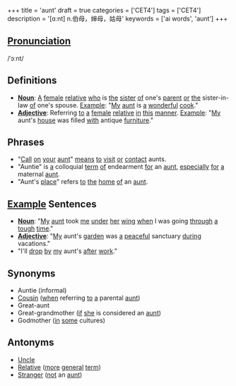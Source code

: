 +++
title = 'aunt'
draft = true
categories = ['CET4']
tags = ['CET4']
description = '[ɑːnt] n.伯母，婶母，姑母'
keywords = ['ai words', 'aunt']
+++

## [Pronunciation](/en/post/pronunciation/)
/ˈɔːnt/

## Definitions
- **[Noun](/en/post/noun/)**: [A](/en/post/a/) [female](/en/post/female/) [relative](/en/post/relative/) [who](/en/post/who/) is [the](/en/post/the/) [sister](/en/post/sister/) [of](/en/post/of/) one's [parent](/en/post/parent/) [or](/en/post/or/) [the](/en/post/the/) sister-in-law [of](/en/post/of/) one's spouse. [Example](/en/post/example/): "[My](/en/post/my/) [aunt](/en/post/aunt/) is [a](/en/post/a/) [wonderful](/en/post/wonderful/) [cook](/en/post/cook/)."
- **[Adjective](/en/post/adjective/)**: Referring [to](/en/post/to/) [a](/en/post/a/) [female](/en/post/female/) [relative](/en/post/relative/) [in](/en/post/in/) [this](/en/post/this/) [manner](/en/post/manner/). [Example](/en/post/example/): "[My](/en/post/my/) aunt's [house](/en/post/house/) was filled [with](/en/post/with/) antique [furniture](/en/post/furniture/)."

## Phrases
- "[Call](/en/post/call/) [on](/en/post/on/) [your](/en/post/your/) [aunt](/en/post/aunt/)" [means](/en/post/means/) [to](/en/post/to/) [visit](/en/post/visit/) [or](/en/post/or/) [contact](/en/post/contact/) aunts.
- "Auntie" is [a](/en/post/a/) colloquial [term](/en/post/term/) [of](/en/post/of/) endearment [for](/en/post/for/) an [aunt](/en/post/aunt/), [especially](/en/post/especially/) [for](/en/post/for/) [a](/en/post/a/) maternal [aunt](/en/post/aunt/).
- "Aunt's [place](/en/post/place/)" refers [to](/en/post/to/) [the](/en/post/the/) [home](/en/post/home/) [of](/en/post/of/) an [aunt](/en/post/aunt/).

## [Example](/en/post/example/) Sentences
- **[Noun](/en/post/noun/)**: "[My](/en/post/my/) [aunt](/en/post/aunt/) took [me](/en/post/me/) [under](/en/post/under/) [her](/en/post/her/) [wing](/en/post/wing/) [when](/en/post/when/) I was going [through](/en/post/through/) [a](/en/post/a/) [tough](/en/post/tough/) [time](/en/post/time/)."
- **[Adjective](/en/post/adjective/)**: "[My](/en/post/my/) aunt's [garden](/en/post/garden/) was [a](/en/post/a/) [peaceful](/en/post/peaceful/) sanctuary [during](/en/post/during/) vacations."
- "I'll [drop](/en/post/drop/) [by](/en/post/by/) [my](/en/post/my/) aunt's [after](/en/post/after/) [work](/en/post/work/)."

## Synonyms
- Auntie (informal)
- [Cousin](/en/post/cousin/) ([when](/en/post/when/) referring [to](/en/post/to/) [a](/en/post/a/) parental [aunt](/en/post/aunt/))
- Great-aunt
- Great-grandmother ([if](/en/post/if/) [she](/en/post/she/) is considered an [aunt](/en/post/aunt/))
- Godmother ([in](/en/post/in/) [some](/en/post/some/) cultures)

## Antonyms
- [Uncle](/en/post/uncle/)
- [Relative](/en/post/relative/) ([more](/en/post/more/) [general](/en/post/general/) [term](/en/post/term/))
- [Stranger](/en/post/stranger/) ([not](/en/post/not/) an [aunt](/en/post/aunt/))
